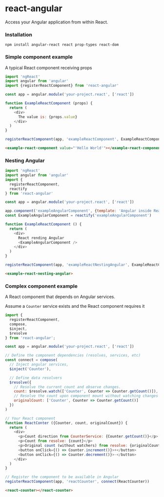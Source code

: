 # react-angular

Access your Angular application from within React.

### Installation

```
npm install angular-react react prop-types react-dom
```

### Simple component example

A typical React component receiving props

```js
import 'ngReact'
import angular from 'angular'
import {registerReactComponent} from 'react-angular'

const app = angular.module('your-project.react', ['react'])

function ExampleReactComponent (props) {
  return (
    <div>
      The value is: {props.value}
    </div>
  )
}

registerReactComponent(app, 'exampleReactComponent', ExampleReactComponent)
```
```html
<example-react-component value="'Hello World'"></example-react-component>
```

### Nesting Angular

```js
import 'ngReact'
import angular from 'angular'
import {
  registerReactComponent,
  reactify
} from 'react-angular'

const app = angular.module('your-project.react', ['react'])

app.component('exampleAngularComponent', {template: 'Angular inside React'})
const ExampleAngularComponent = reactify('exampleAngularComponent')

function ExampleReactComponent () {
  return (
    <div>
      React rending Angular
      <ExampleAngularComponent />
    </div>
  )
}

registerReactComponent(app, 'exampleReactNestingAngular', ExampleReactComponent)
```
```html
<example-react-nesting-angular>
```

### Complex component example

A React component that depends on Angular services.

Assume a `Counter` service exists and the React component requires it

```js
import {
  registerReactComponent,
  compose,
  $inject,
  $resolve
} from 'react-angular';

const app = angular.module('your-project.react', ['react'])

// Define the component dependencies (resolves, services, etc)
const connect = compose(
  // Inject angular services,
  $inject('Counter'),

  // Define data resolvers
  $resolve({
    // Resolve the current count and observe changes.
    count: $resolve.watch(['Counter', Counter => Counter.getCount()]),
    // Resolve the count upon component mount without watching changes
    originalCount: ['Counter', Counter => Counter.getCount()]
  })
)

// Your React component
function ReactConter ({Counter, count, originalCount}) {
  return (
    <div>
      <p>Count direction from CounterService: {Counter.getCount()}</p>
      <p>Count from resolve: {count}</p>
      <p>Original count (without watchers) from resolve: {originalCount}</p>
      <button onClick={() => Counter.increment()}>+</button>
      <button onClick={() => Counter.decrement()}>-</button>
    </div>
  )
}

// Register the component to be available in Angular
registerReactComponent(app, 'reactCounter', connect(ReactCounter))
```
```html
<react-counter></react-counter>
```
